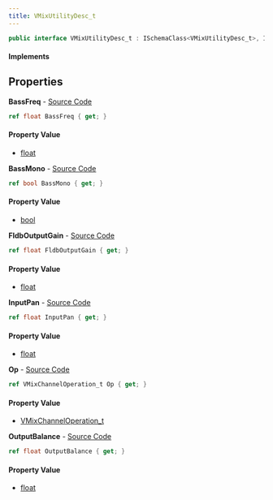 ```yaml
---
title: VMixUtilityDesc_t
---
```


```csharp
public interface VMixUtilityDesc_t : ISchemaClass<VMixUtilityDesc_t>, ISchemaField, ISchemaClass, INativeHandle
```

#### Implements

## Properties

**BassFreq** - [Source Code](https://github.com/swiftly-solution/swiftlys2/blob/master/managed/src/SwiftlyS2.Generated/Schemas/Interfaces/VMixUtilityDesc_t.cs#L26)

```csharp
ref float BassFreq { get; }
```

#### Property Value

- [float](https://learn.microsoft.com/dotnet/api/system.single)

**BassMono** - [Source Code](https://github.com/swiftly-solution/swiftlys2/blob/master/managed/src/SwiftlyS2.Generated/Schemas/Interfaces/VMixUtilityDesc_t.cs#L24)

```csharp
ref bool BassMono { get; }
```

#### Property Value

- [bool](https://learn.microsoft.com/dotnet/api/system.boolean)

**FldbOutputGain** - [Source Code](https://github.com/swiftly-solution/swiftlys2/blob/master/managed/src/SwiftlyS2.Generated/Schemas/Interfaces/VMixUtilityDesc_t.cs#L22)

```csharp
ref float FldbOutputGain { get; }
```

#### Property Value

- [float](https://learn.microsoft.com/dotnet/api/system.single)

**InputPan** - [Source Code](https://github.com/swiftly-solution/swiftlys2/blob/master/managed/src/SwiftlyS2.Generated/Schemas/Interfaces/VMixUtilityDesc_t.cs#L18)

```csharp
ref float InputPan { get; }
```

#### Property Value

- [float](https://learn.microsoft.com/dotnet/api/system.single)

**Op** - [Source Code](https://github.com/swiftly-solution/swiftlys2/blob/master/managed/src/SwiftlyS2.Generated/Schemas/Interfaces/VMixUtilityDesc_t.cs#L16)

```csharp
ref VMixChannelOperation_t Op { get; }
```

#### Property Value

- [VMixChannelOperation_t](/docs/api/shared/schemadefinitions/vmixchanneloperation_t)

**OutputBalance** - [Source Code](https://github.com/swiftly-solution/swiftlys2/blob/master/managed/src/SwiftlyS2.Generated/Schemas/Interfaces/VMixUtilityDesc_t.cs#L20)

```csharp
ref float OutputBalance { get; }
```

#### Property Value

- [float](https://learn.microsoft.com/dotnet/api/system.single)

